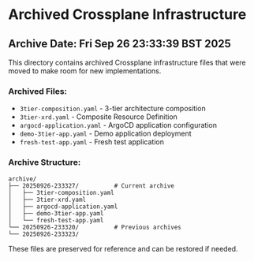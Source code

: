 # Archived Crossplane Infrastructure

## Archive Date: Fri Sep 26 23:33:39 BST 2025

This directory contains archived Crossplane infrastructure files that were moved to make room for new implementations.

### Archived Files:
- `3tier-composition.yaml` - 3-tier architecture composition
- `3tier-xrd.yaml` - Composite Resource Definition
- `argocd-application.yaml` - ArgoCD application configuration
- `demo-3tier-app.yaml` - Demo application deployment
- `fresh-test-app.yaml` - Fresh test application

### Archive Structure:
```
archive/
├── 20250926-233327/          # Current archive
│   ├── 3tier-composition.yaml
│   ├── 3tier-xrd.yaml
│   ├── argocd-application.yaml
│   ├── demo-3tier-app.yaml
│   └── fresh-test-app.yaml
└── 20250926-233320/          # Previous archives
└── 20250926-233323/
```

These files are preserved for reference and can be restored if needed.
